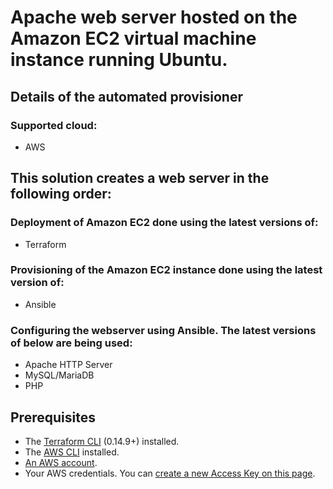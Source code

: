 # Apache web server hosted on the Amazon EC2 virtual machine instance running Ubuntu.
## Details of the automated provisioner
### Supported cloud: 
- AWS
## This solution creates a web server in the following order: 
### Deployment of Amazon EC2 done using the latest versions of: 
- Terraform
### Provisioning of the Amazon EC2 instance done using the latest version of: 
- Ansible
### Configuring the webserver using Ansible. The latest versions of below are being used: 
- Apache HTTP Server
- MySQL/MariaDB
- PHP
## Prerequisites
- The  [Terraform CLI](https://learn.hashicorp.com/tutorials/terraform/install-cli?in=terraform/aws-get-started)  (0.14.9+) installed.
- The  [AWS CLI](https://docs.aws.amazon.com/cli/latest/userguide/install-cliv2.html)  installed.
- [An AWS account](https://aws.amazon.com/free/).
- Your AWS credentials. You can  [create a new Access Key on this page](https://console.aws.amazon.com/iam/home?#/security_credentials).
